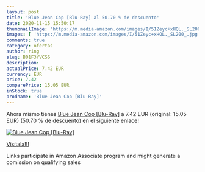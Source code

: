 ```yaml
---
layout: post
title: 'Blue Jean Cop [Blu-Ray] al 50.70 % de descuento'
date: 2020-11-15 15:50:17
thumbnailImage: 'https://m.media-amazon.com/images/I/51Zeyc+xHQL._SL200_.jpg'
images: [ 'https://m.media-amazon.com/images/I/51Zeyc+xHQL._SL200_.jpg' ]
comments: true
category: ofertas
author: ring
slug: B01F3YVCS6
description:
actualPrice: 7.42 EUR
currency: EUR
price: 7.42
comparePrice: 15.05 EUR
inStock: true
prodname: 'Blue Jean Cop [Blu-Ray]'
---
```


Ahora mismo tienes [Blue Jean Cop [Blu-Ray]](https://www.amazon.fr/dp/B01F3YVCS6/?tag=tolees0d-21) a 7.42 EUR (original: 15.05 EUR) (50.70 %  de descuento) en el siguiente enlace!

[![Blue Jean Cop [Blu-Ray]](https://m.media-amazon.com/images/I/51Zeyc+xHQL._SL200_.jpg)](https://www.amazon.fr/dp/B01F3YVCS6/?tag=tolees0d-21)

[Visítala!!!](https://www.amazon.fr/dp/B01F3YVCS6/?tag=tolees0d-21)

Links participate in Amazon Associate program and might generate a comission on qualifying sales
